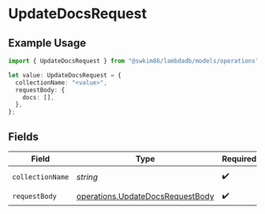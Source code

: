 # UpdateDocsRequest

## Example Usage

```typescript
import { UpdateDocsRequest } from "@swkim86/lambdadb/models/operations";

let value: UpdateDocsRequest = {
  collectionName: "<value>",
  requestBody: {
    docs: [],
  },
};
```

## Fields

| Field                                                                                | Type                                                                                 | Required                                                                             | Description                                                                          |
| ------------------------------------------------------------------------------------ | ------------------------------------------------------------------------------------ | ------------------------------------------------------------------------------------ | ------------------------------------------------------------------------------------ |
| `collectionName`                                                                     | *string*                                                                             | :heavy_check_mark:                                                                   | Collection name.                                                                     |
| `requestBody`                                                                        | [operations.UpdateDocsRequestBody](../../models/operations/updatedocsrequestbody.md) | :heavy_check_mark:                                                                   | N/A                                                                                  |